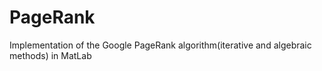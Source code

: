 # PageRank
Implementation of the Google PageRank algorithm(iterative and algebraic methods) in MatLab
